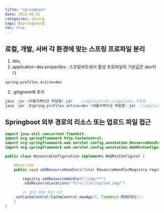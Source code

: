 ```yaml
---
title: "springboot"
date: 2022-08-25
categories: spring  
tags: [springboot]
toc: true
---
```


##  로컬, 개발, 서버 각 환경에 맞는 스프링 프로파일 분리

1. dev, 
1. application-dev.properties : 스프링부트에서 활성 프로파일의 기본값은 dev이다
```properties
spring.profiles.active=dev
```
2. .gitignore에 추가

```java
java -jar (어플리케이션 파일명).jar    //application.properties 적용됨
java -jar -Dspring.profiles.active=dev (어플리케이션 파일명).jar  //application-dev.properties 파일이 적용됨
```

## Springboot 외부 경로의 리소스 또는 업로드 파일 접근
```java
import java.util.concurrent.TimeUnit;
import org.springframework.http.CacheControl;
import org.springframework.web.servlet.config.annotation.ResourceHandlerRegistry;
import org.springframework.web.servlet.config.annotation.WebMvcConfigurer;

public class ResourceConfiguration implements WebMvcConfigurer {

    @Override
    public void addResourceHandlers(final ResourceHandlerRegistry registry) {
	
        registry.addResourceHandler("/img/**")
        .addResourceLocations("file:///d:/upload_img/")      
        
        // 접근 파일 캐싱 시간 
	.setCacheControl(CacheControl.maxAge(1, TimeUnit.MINUTES));
    }
}
```